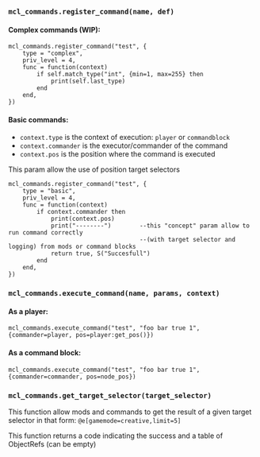 ### `mcl_commands.register_command(name, def)`

#### Complex commands (WIP):

```
mcl_commands.register_command("test", {
	type = "complex",
	priv_level = 4,
	func = function(context)
		if self.match_type("int", {min=1, max=255} then
			print(self.last_type)
		end
	end,
})
```

#### Basic commands:

* `context.type` is the context of execution: `player` or `commandblock`
* `context.commander` is the executor/commander of the command
* `context.pos` is the position where the command is executed

This param allow the use of position target selectors

```
mcl_commands.register_command("test", {
	type = "basic",
	priv_level = 4,
	func = function(context)
		if context.commander then
			print(context.pos)
			print("--------")		 --this "concept" param allow to run command correctly
									 --(with target selector and logging) from mods or command blocks
			return true, S("Succesfull")
		end
	end,
})
```

### `mcl_commands.execute_command(name, params, context)`

#### As a player:
```
mcl_commands.execute_command("test", "foo bar true 1", {commander=player, pos=player:get_pos()})
```
#### As a command block:
```
mcl_commands.execute_command("test", "foo bar true 1", {commander=commander, pos=node_pos})
```

### `mcl_commands.get_target_selector(target_selector)`

This function allow mods and commands to get the result of a given target selector in that form: `@e[gamemode=creative,limit=5]`

This function returns a code indicating the success and a table of ObjectRefs (can be empty)
